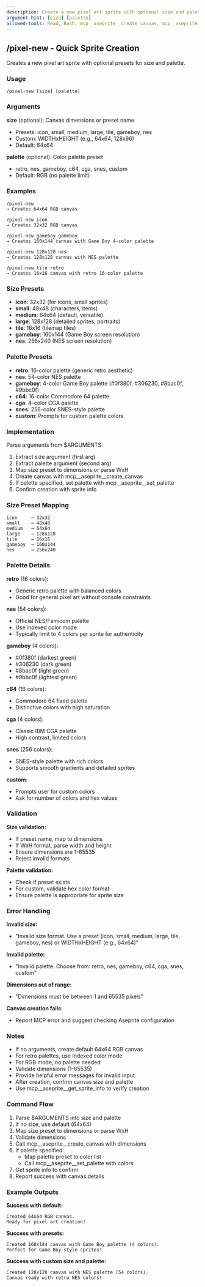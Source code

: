 ```yaml
---
description: Create a new pixel art sprite with optional size and palette presets
argument-hint: [size] [palette]
allowed-tools: Read, Bash, mcp__aseprite__create_canvas, mcp__aseprite__set_palette
---
```


## /pixel-new - Quick Sprite Creation

Creates a new pixel art sprite with optional presets for size and palette.

### Usage

```
/pixel-new [size] [palette]
```

### Arguments

**size** (optional): Canvas dimensions or preset name
- Presets: icon, small, medium, large, tile, gameboy, nes
- Custom: WIDTHxHEIGHT (e.g., 64x64, 128x96)
- Default: 64x64

**palette** (optional): Color palette preset
- retro, nes, gameboy, c64, cga, snes, custom
- Default: RGB (no palette limit)

### Examples

```
/pixel-new
→ Creates 64x64 RGB canvas

/pixel-new icon
→ Creates 32x32 RGB canvas

/pixel-new gameboy gameboy
→ Creates 160x144 canvas with Game Boy 4-color palette

/pixel-new 128x128 nes
→ Creates 128x128 canvas with NES palette

/pixel-new tile retro
→ Creates 16x16 canvas with retro 16-color palette
```

### Size Presets

- **icon**: 32x32 (for icons, small sprites)
- **small**: 48x48 (characters, items)
- **medium**: 64x64 (default, versatile)
- **large**: 128x128 (detailed sprites, portraits)
- **tile**: 16x16 (tilemap tiles)
- **gameboy**: 160x144 (Game Boy screen resolution)
- **nes**: 256x240 (NES screen resolution)

### Palette Presets

- **retro**: 16-color palette (generic retro aesthetic)
- **nes**: 54-color NES palette
- **gameboy**: 4-color Game Boy palette (#0f380f, #306230, #8bac0f, #9bbc0f)
- **c64**: 16-color Commodore 64 palette
- **cga**: 4-color CGA palette
- **snes**: 256-color SNES-style palette
- **custom**: Prompts for custom palette colors

### Implementation

Parse arguments from $ARGUMENTS:
1. Extract size argument (first arg)
2. Extract palette argument (second arg)
3. Map size preset to dimensions or parse WxH
4. Create canvas with mcp__aseprite__create_canvas
5. If palette specified, set palette with mcp__aseprite__set_palette
6. Confirm creation with sprite info

### Size Preset Mapping

```
icon     → 32x32
small    → 48x48
medium   → 64x64
large    → 128x128
tile     → 16x16
gameboy  → 160x144
nes      → 256x240
```

### Palette Details

**retro** (16 colors):
- Generic retro palette with balanced colors
- Good for general pixel art without console constraints

**nes** (54 colors):
- Official NES/Famicom palette
- Use indexed color mode
- Typically limit to 4 colors per sprite for authenticity

**gameboy** (4 colors):
- #0f380f (darkest green)
- #306230 (dark green)
- #8bac0f (light green)
- #9bbc0f (lightest green)

**c64** (16 colors):
- Commodore 64 fixed palette
- Distinctive colors with high saturation

**cga** (4 colors):
- Classic IBM CGA palette
- High contrast, limited colors

**snes** (256 colors):
- SNES-style palette with rich colors
- Supports smooth gradients and detailed sprites

**custom**:
- Prompts user for custom colors
- Ask for number of colors and hex values

### Validation

**Size validation:**
- If preset name, map to dimensions
- If WxH format, parse width and height
- Ensure dimensions are 1-65535
- Reject invalid formats

**Palette validation:**
- Check if preset exists
- For custom, validate hex color format
- Ensure palette is appropriate for sprite size

### Error Handling

**Invalid size:**
- "Invalid size format. Use a preset (icon, small, medium, large, tile, gameboy, nes) or WIDTHxHEIGHT (e.g., 64x64)"

**Invalid palette:**
- "Invalid palette. Choose from: retro, nes, gameboy, c64, cga, snes, custom"

**Dimensions out of range:**
- "Dimensions must be between 1 and 65535 pixels"

**Canvas creation fails:**
- Report MCP error and suggest checking Aseprite configuration

### Notes

- If no arguments, create default 64x64 RGB canvas
- For retro palettes, use Indexed color mode
- For RGB mode, no palette needed
- Validate dimensions (1-65535)
- Provide helpful error messages for invalid input
- After creation, confirm canvas size and palette
- Use mcp__aseprite__get_sprite_info to verify creation

### Command Flow

1. Parse $ARGUMENTS into size and palette
2. If no size, use default (64x64)
3. Map size preset to dimensions or parse WxH
4. Validate dimensions
5. Call mcp__aseprite__create_canvas with dimensions
6. If palette specified:
   - Map palette preset to color list
   - Call mcp__aseprite__set_palette with colors
7. Get sprite info to confirm
8. Report success with canvas details

### Example Outputs

**Success with default:**
```
Created 64x64 RGB canvas.
Ready for pixel art creation!
```

**Success with presets:**
```
Created 160x144 canvas with Game Boy palette (4 colors).
Perfect for Game Boy-style sprites!
```

**Success with custom size and palette:**
```
Created 128x128 canvas with NES palette (54 colors).
Canvas ready with retro NES colors!
```
